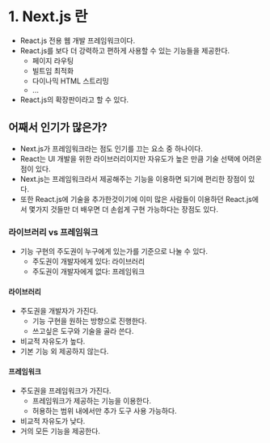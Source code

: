 # 1. Next.js 란
- React.js 전용 웹 개발 프레임워크이다.
- React.js를 보다 더 강력하고 편하게 사용할 수 있는 기능들을 제공한다.
	- 페이지 라우팅
	- 빌트임 최적화
	- 다이나믹 HTML 스트리밍
	- ...
- React.js의 확장판이라고 할 수 있다.

## 어째서 인기가 많은가?
- Next.js가 프레임워크라는 점도 인기를 끄는 요소 중 하나이다.
- React는 UI 개발을 위한 라이브러리이지만 자유도가 높은 만큼 기술 선택에 어려운 점이 있다.
- Next.js는 프레임워크라서 제공해주는 기능을 이용하면 되기에 편리한 장점이 있다.
- 또한 React.js에 기술을 추가한것이기에 이미 많은 사람들이 이용하던 React.js에서 몇가지 것들만 더 배우면 더 손쉽게 구현 가능하다는 장점도 있다.

### 라이브러리 vs 프레임워크
- 기능 구현의 주도권이 누구에게 있는가를 기준으로 나눌 수 있다.
	- 주도권이 개발자에게 있다: 라이브러리
	- 주도권이 개발자에게 없다: 프레임워크

#### 라이브러리
- 주도권을 개발자가 가진다.
	- 기능 구현을 원하는 방향으로 진행한다.
	- 쓰고싶은 도구와 기술을 골라 쓴다.
- 비교적 자유도가 높다.
- 기본 기능 외 제공하지 않는다.

#### 프레임워크
- 주도권을 프레임워크가 가진다.
	- 프레임워크가 제공하는 기능을 이용한다.
	- 허용하는 범위 내에서만 추가 도구 사용 가능하다.
- 비교적 자유도가 낮다.
- 거의 모든 기능을 제공한다.